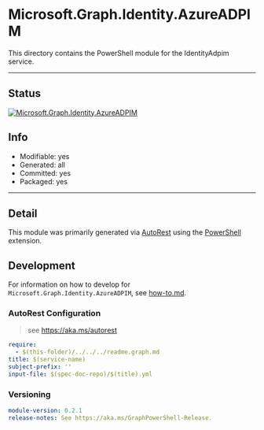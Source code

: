 <!-- region Generated -->
# Microsoft.Graph.Identity.AzureADPIM
This directory contains the PowerShell module for the IdentityAdpim service.

---
## Status
[![Microsoft.Graph.Identity.AzureADPIM](https://img.shields.io/powershellgallery/v/Microsoft.Graph.Identity.AzureADPIM.svg?style=flat-square&label=Microsoft.Graph.Identity.AzureADPIM "Microsoft.Graph.Identity.AzureADPIM")](https://www.powershellgallery.com/packages/Microsoft.Graph.Identity.AzureADPIM/)

## Info
- Modifiable: yes
- Generated: all
- Committed: yes
- Packaged: yes

---
## Detail
This module was primarily generated via [AutoRest](https://github.com/Azure/autorest) using the [PowerShell](https://github.com/Azure/autorest.powershell) extension.

## Development
For information on how to develop for `Microsoft.Graph.Identity.AzureADPIM`, see [how-to.md](how-to.md).
<!-- endregion -->

### AutoRest Configuration

> see https://aka.ms/autorest

``` yaml
require:
  - $(this-folder)/../../../readme.graph.md
title: $(service-name)
subject-prefix: ''
input-file: $(spec-doc-repo)/$(title).yml
```
### Versioning

``` yaml
module-version: 0.2.1
release-notes: See https://aka.ms/GraphPowerShell-Release.
```
